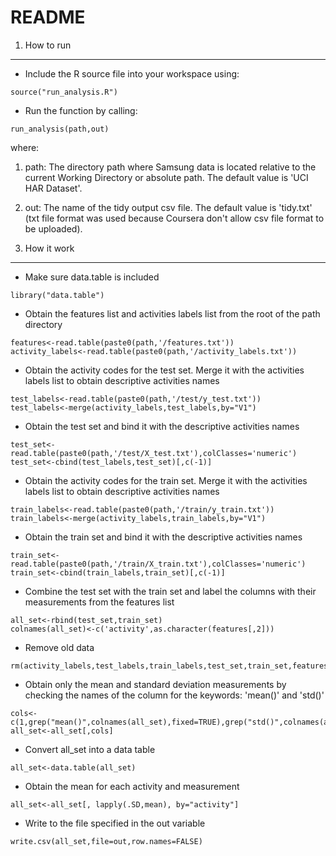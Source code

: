 README
======
1. How to run
----------

* Include the R source file into your workspace using:

```
source("run_analysis.R")
```

* Run the function by calling:

```
run_analysis(path,out)
```

where:

1. path: The directory path where Samsung data is located relative to the current Working Directory or absolute path. The default value is 'UCI HAR Dataset'.

2. out: The name of the tidy output csv file. The default value is 'tidy.txt' (txt file format was used because Coursera don't allow csv file format to be uploaded).

2. How it work
-----------

* Make sure data.table is included

```
library("data.table")
```

* Obtain the features list and activities labels list from the root of the path directory

```
features<-read.table(paste0(path,'/features.txt'))
activity_labels<-read.table(paste0(path,'/activity_labels.txt'))
```

* Obtain the activity codes for the test set. Merge it with the activities labels list to obtain descriptive activities names

```
test_labels<-read.table(paste0(path,'/test/y_test.txt'))
test_labels<-merge(activity_labels,test_labels,by="V1")
```

* Obtain the test set and bind it with the descriptive activities names

```
test_set<-read.table(paste0(path,'/test/X_test.txt'),colClasses='numeric')
test_set<-cbind(test_labels,test_set)[,c(-1)]
```

* Obtain the activity codes for the train set. Merge it with the activities labels list to obtain descriptive activities names

```
train_labels<-read.table(paste0(path,'/train/y_train.txt'))
train_labels<-merge(activity_labels,train_labels,by="V1")
```

* Obtain the train set and bind it with the descriptive activities names

```
train_set<-read.table(paste0(path,'/train/X_train.txt'),colClasses='numeric')
train_set<-cbind(train_labels,train_set)[,c(-1)]
```

* Combine the test set with the train set and label the columns with their measurements from the features list

```
all_set<-rbind(test_set,train_set)
colnames(all_set)<-c('activity',as.character(features[,2]))
```

* Remove old data

```
rm(activity_labels,test_labels,train_labels,test_set,train_set,features)
```

* Obtain only the mean and standard deviation measurements by checking the names of the column for the keywords: 'mean()' and 'std()'

```
cols<-c(1,grep("mean()",colnames(all_set),fixed=TRUE),grep("std()",colnames(all_set),fixed=TRUE))
all_set<-all_set[,cols]
```

* Convert all_set into a data table

```
all_set<-data.table(all_set)
```

* Obtain the mean for each activity and measurement

```
all_set<-all_set[, lapply(.SD,mean), by="activity"]
```

* Write to the file specified in the out variable

```
write.csv(all_set,file=out,row.names=FALSE)
```
